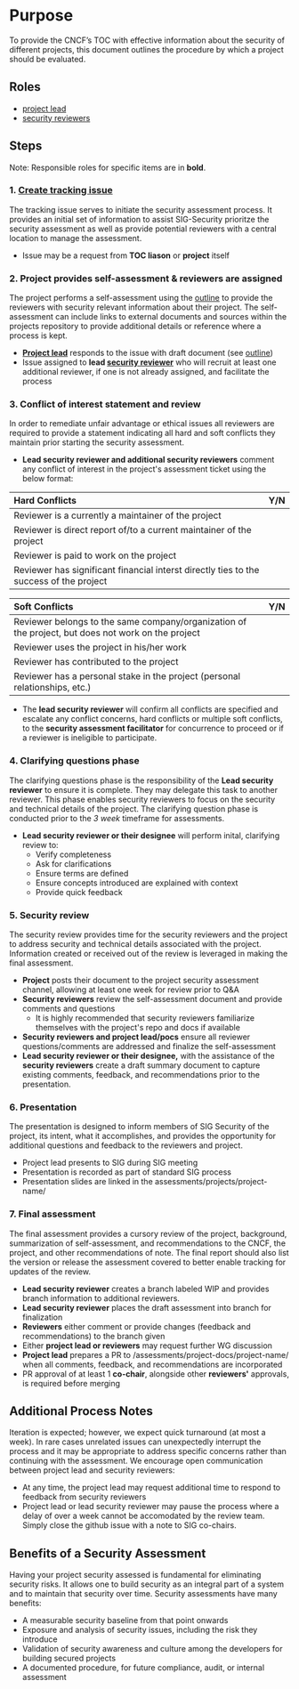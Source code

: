 # Purpose

To provide the CNCF’s TOC with effective information about the security of
different projects, this document outlines the procedure by which a project
should be evaluated.

## Roles

* [project lead](project-lead.md)
* [security reviewers](security-reviewer.md)

## Steps

Note: Responsible roles for specific items are in **bold**.

### 1. [Create tracking issue](https://github.com/cncf/sig-security/issues/new?assignees=&labels=assessment&template=security-assessment.md&title=%5BAssessment%5D+Project+Name)
The tracking issue serves to initiate the security assessment process.  It
provides an initial set of information to assist SIG-Security prioritze the
security assessment as well as provide potential reviewers with a central
location to manage the assessment.
   * Issue may be a request from **TOC liason** or **project** itself 
### 2. Project provides self-assessment & reviewers are assigned 
The project performs a self-assessment using the [outline](outline.md) to
provide the reviewers with security relevant information about their project.
The self-assessment can include links to external documents and sources within
the projects repository to provide additional details or reference where a
process is kept.
   * **[Project lead](project-lead.md)** responds to the issue with draft
     document (see [outline](outline.md))
   * Issue assigned to **lead [security reviewer](security-reviewer.md)** who
     will recruit at least one additional reviewer, if one is not already
assigned, and facilitate the process 
### 3. Conflict of interest statement and review
In order to remediate unfair advantage or ethical issues  all reviewers are
required to provide a statement indicating all hard and soft conflicts they
maintain prior starting the security assessment.
   * **Lead security reviewer and additional security reviewers** comment any
     conflict of interest in the project's assessment ticket using the below
format:

| Hard Conflicts | Y/N |
| :------------- | :-: |
| Reviewer is a currently a maintainer of the project |  |
| Reviewer is direct report of/to a current maintainer of the project |  |
| Reviewer is paid to work on the project |  |
|Reviewer has significant financial interst directly ties to the success of the project |  |


| Soft Conflicts | Y/N |
| :------------- | :-: |
| Reviewer belongs to the same company/organization of the project, but does not work on the project |  |
| Reviewer uses the project in his/her work |  |
| Reviewer has contributed to the project |  |
| Reviewer has a personal stake in the project (personal relationships, etc.) |  |
   * The **lead security reviewer** will confirm all conflicts are specified and
     escalate any conflict concerns, hard conflicts or multiple soft conflicts,
to the **security assessment facilitator** for concurrence to proceed or if a
reviewer is ineligible to participate.  
### 4. Clarifying questions phase
The clarifying questions phase is the responsibility of the **Lead security
reviewer** to ensure it is complete.  They may delegate this task to another
reviewer. This phase enables security reviewers to focus on the security and
technical details of the project.  The clarifying question phase is conducted
prior to the *3 week* timeframe for assessments.
   * **Lead security reviewer or their designee** will perform inital,
     clarifying review to:
      * Verify completeness
      * Ask for clarifications
      * Ensure terms are defined
      * Ensure concepts introduced are explained with context
      * Provide quick feedback 
### 5. Security review
The security review provides time for the security reviewers and the project to
address security and technical details associated with the project.  Information
created or received out of the review is leveraged in making the final
assessment.
   * **Project** posts their document to the project security assessment
     channel, allowing at least one week for review prior to Q&A
   * **Security reviewers** review the self-assessment document and provide
     comments and questions
      * It is highly recommended that security reviewers familiarize themselves
        with the project's repo and docs if available
   * **Security reviewers and project lead/pocs** ensure all reviewer
     questions/comments are addressed and finalize the self-assessment
   * **Lead security reviewer or their designee,** with the assistance of the **security reviewers** create a draft summary document to capture existing comments, feedback, and recommendations prior to the presentation.
### 6. Presentation
The presentation is designed to inform members of SIG Security of the project,
its intent, what it accomplishes, and provides the opportunity for additional
questions and feedback to the reviewers and project.
   * Project lead presents to SIG during SIG meeting
   * Presentation is recorded as part of standard SIG process
   * Presentation slides are linked in the assessments/projects/project-name/
### 7. Final assessment
The final assessment provides a cursory review of the project, background,
summarization of self-assessment, and recommendations to the CNCF, the project,
and other recommendations of note.  The final report should also list the
version or release the assessment covered to better enable tracking for updates
of the review.
   * **Lead security reviewer** creates a branch labeled WIP and provides
     branch information to additional reviewers.
   * **Lead security reviewer** places the draft assessment into branch for finalization
   * **Reviewers** either comment or provide changes (feedback and
     recommendations) to the branch given
   * Either **project lead or reviewers** may request further WG discussion
   * **Project lead** prepares a PR to /assessments/project-docs/project-name/
     when all comments, feedback, and recommendations are incorporated
   * PR approval of at least 1 **co-chair**, alongside other **reviewers'** approvals, is required before 
     merging

## Additional Process Notes

Iteration is expected; however, we expect quick turnaround (at most a week). In
rare cases unrelated issues can unexpectedly interrupt the process and it may
be appropriate to address specific concerns rather than continuing with the
assessment. We encourage open communication between project lead and security
reviewers:
* At any time, the project lead may request additional time to respond to
  feedback from security reviewers
* Project lead or lead security reviewer may pause the process where a delay of
  over a week cannot be accomodated by the review team. Simply close the github
issue with a note to SIG co-chairs.

## Benefits of a Security Assessment

Having your project security assessed is fundamental for eliminating security risks.
It allows one to build security as an integral part of a system and to maintain that security over time.
Security assessments have many benefits:
* A measurable security baseline from that point onwards
* Exposure and analysis of security issues, including the risk they introduce
* Validation of security awareness and culture among the developers for building secured projects
* A documented procedure, for future compliance, audit, or internal assessment
